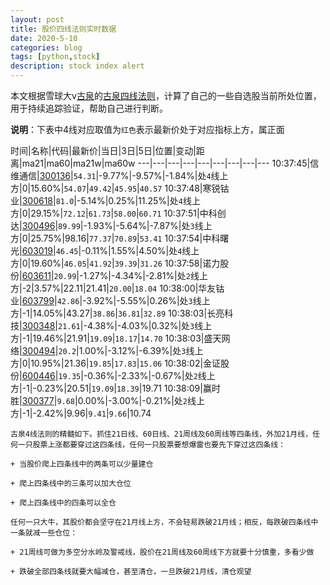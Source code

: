 ```yaml
---
layout: post
title: 股价四线法则实时数据
date: 2020-5-10
categories: blog
tags: [python,stock]
description: stock index alert
---
```



本文根据雪球大v[古泉](https://xueqiu.com/u/7148646888)的[古泉四线法则](https://xueqiu.com/7148646888/130498192)，计算了自己的一些自选股当前所处位置，用于持续追踪验证，帮助自己进行判断。

**说明**：下表中4线对应取值为`红色`表示最新价处于对应指标上方，属正面

时间|名称|代码|最新价|当日|3日|5日|位置|变动|距离|ma21|ma60|ma21w|ma60w
---|---|---|---|---|---|---|---|---
10:37:45|信维通信|[300136](https://xueqiu.com/S/SZ300136)|`54.31`|-9.77%|-9.57%|-1.84%|处`4`线上方|0|15.60%|`54.07`|`49.42`|`45.95`|`40.57`
10:37:48|寒锐钴业|[300618](https://xueqiu.com/S/SZ300618)|`81.0`|-5.14%|0.25%|11.25%|处`4`线上方|0|29.15%|`72.12`|`61.73`|`58.00`|`60.71`
10:37:51|中科创达|[300496](https://xueqiu.com/S/SZ300496)|`89.99`|-1.93%|-5.64%|-7.87%|处`3`线上方|0|25.75%|98.16|`77.37`|`70.89`|`53.41`
10:37:54|中科曙光|[603019](https://xueqiu.com/S/SH603019)|`46.45`|-0.11%|1.55%|4.50%|处`4`线上方|0|19.60%|`46.05`|`41.92`|`39.39`|`31.26`
10:37:58|诺力股份|[603611](https://xueqiu.com/S/SH603611)|`20.99`|-1.27%|-4.34%|-2.81%|处`2`线上方|-2|3.57%|22.11|21.41|`20.00`|`18.04`
10:38:00|华友钴业|[603799](https://xueqiu.com/S/SH603799)|`42.86`|-3.92%|-5.55%|0.26%|处`3`线上方|-1|14.05%|43.27|`38.86`|`36.81`|`32.89`
10:38:03|长亮科技|[300348](https://xueqiu.com/S/SZ300348)|`21.61`|-4.38%|-4.03%|0.32%|处`3`线上方|-1|19.46%|21.91|`19.09`|`18.17`|`14.70`
10:38:03|盛天网络|[300494](https://xueqiu.com/S/SZ300494)|`20.2`|1.00%|-3.12%|-6.39%|处`3`线上方|0|10.95%|21.36|`19.85`|`17.83`|`15.06`
10:38:02|金证股份|[600446](https://xueqiu.com/S/SH600446)|`19.35`|-0.36%|-2.33%|-0.67%|处`2`线上方|-1|-0.23%|20.51|`19.09`|`18.39`|19.71
10:38:09|赢时胜|[300377](https://xueqiu.com/S/SZ300377)|`9.68`|0.00%|-3.00%|-0.21%|处`2`线上方|-1|-2.42%|9.96|`9.41`|`9.66`|10.74

```
古泉4线法则的精髓如下。抓住21日线、60日线、21周线及60周线等四条线，外加21月线，任何一只股票上涨都要穿过这四条线，任何一只股票要想爆雷也要先下穿过这四条线：

+ 当股价爬上四条线中的两条可以少量建仓

+ 爬上四条线中的三条可以加大仓位

+ 爬上四条线中的四条可以全仓

任何一只大牛，其股价都会坚守在21月线上方，不会轻易跌破21月线；相反，每跌破四条线中一条就减一些仓位：

+ 21周线可做为多空分水岭及警戒线，股价在21周线及60周线下方就要十分慎重，多看少做

+ 跌破全部四条线就要大幅减仓，甚至清仓，一旦跌破21月线，清仓观望
```